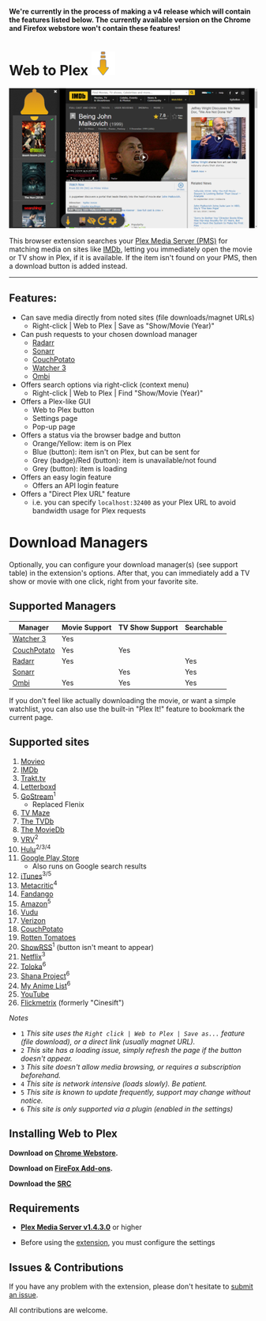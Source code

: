**We're currently in the process of making a v4 release which will contain the features listed below. The currently available version on the Chrome and Firefox webstore won't contain these features!**

# Web to Plex ![Icon](src/img/48.png)

![Examples](example.png)

This browser extension searches your [Plex Media Server (PMS)](https://www.plex.tv/downloads/) for matching media on sites like [IMDb](https://imdb.com), letting you immediately open the movie or TV show in Plex, if it is available. If the item isn't found on your PMS, then a download button is added instead.

----

## Features:

- Can save media directly from noted sites (file downloads/magnet URLs)
  - Right-click | Web to Plex | Save as "Show/Movie (Year)"
- Can push requests to your chosen download manager
  - [Radarr](https://radarr.video/)
  - [Sonarr](https://sonarr.tv/)
  - [CouchPotato](https://couchpota.to/)
  - [Watcher 3](https://nosmokingbandit.github.io/)
  - [Ombi](https://ombi.io/)
- Offers search options via right-click (context menu)
  - Right-click | Web to Plex | Find "Show/Movie (Year)"
- Offers a Plex-like GUI
  - Web to Plex button
  - Settings page
  - Pop-up page
- Offers a status via the browser badge and button
  - Orange/Yellow: item is on Plex
  - Blue (button): item isn't on Plex, but can be sent for
  - Grey (badge)/Red (button): item is unavailable/not found
  - Grey (button): item is loading
- Offers an easy login feature
  - Offers an API login feature
- Offers a "Direct Plex URL" feature
  - i.e. you can specify `localhost:32400` as your Plex URL to avoid bandwidth usage for Plex requests

# Download Managers

Optionally, you can configure your download manager(s) (see support table) in the extension's options. After that, you can immediately add a TV show or movie with one click, right from your favorite site.

## Supported Managers
| Manager                                         | Movie Support | TV Show Support | Searchable
| ----------------------------------------------- | ------------- | --------------- | ----------
| [Watcher 3](https://nosmokingbandit.github.io/) | Yes           |                 |
| [CouchPotato](https://couchpota.to/)            | Yes           | Yes             |
| [Radarr](https://radarr.video/)                 | Yes           |                 | Yes
| [Sonarr](https://sonarr.tv/)                    |               | Yes             | Yes
| [Ombi](https://ombi.io/)                        | Yes           | Yes             | Yes

If you don't feel like actually downloading the movie, or want a simple watchlist, you can also use the built-in "Plex It!" feature to bookmark the current page.

## Supported sites

1.  [Movieo](http://movieo.me/)
2.  [IMDb](http://imdb.com/)
3.  [Trakt.tv](https://trakt.tv/)
4.  [Letterboxd](https://letterboxd.com/)
5.  [GoStream](https://gostream.site/)<sup>1</sup>
    - Replaced Flenix
6.  [TV Maze](http://www.tvmaze.com/)
7.  [The TVDb](https://www.thetvdb.com/)
8.  [The MovieDb](https://www.themoviedb.org/)
9.  [VRV](https://vrv.co/)<sup>2</sup>
10. [Hulu](https://hulu.com/)<sup>2/3/4</sup>
11. [Google Play Store](https://play.google.com/store/movies/)
    - Also runs on Google search results
12. [iTunes](https://itunes.apple.com/)<sup>3/5</sup>
13. [Metacritic](http://www.metacritic.com/)<sup>4</sup>
14. [Fandango](https://www.fandango.com/)
15. [Amazon](https://www.amazon.com/)<sup>5</sup>
16. [Vudu](https://www.vudu.com/)
17. [Verizon](https://www.tv.verizon.com/)
18. [CouchPotato](http://couchpotato.life/)
19. [Rotten Tomatoes](https://www.rottentomatoes.com/)
20. [ShowRSS](https://showrss.info/)<sup>1</sup> (button isn't meant to appear)
21. [Netflix](https://netflix.com/)<sup>3</sup>
22. [Toloka](https://toloka.to/)<sup>6</sup>
23. [Shana Project](https://www.shanaproject.com/)<sup>6</sup>
24. [My Anime List](https://myanimelist.net/)<sup>6</sup>
25. [YouTube](https://youtube.com/)
26. [Flickmetrix](https://flickmetrix.com/) (formerly "Cinesift")

*Notes*

- `1` *This site uses the `Right click | Web to Plex | Save as...` feature (file download), or a direct link (usually magnet URL).*
- `2` *This site has a loading issue, simply refresh the page if the button doesn't appear.*
- `3` *This site doesn't allow media browsing, or requires a subscription beforehand.*
- `4` *This site is network intensive (loads slowly). Be patient.*
- `5` *This site is known to update frequently, support may change without notice.*
- `6` *This site is only supported via a plugin (enabled in the settings)*

## Installing Web to Plex

**Download on [Chrome Webstore](https://chrome.google.com/webstore/detail/movieo-to-plex/kmcinnefmnkfnmnmijfmbiaflncfifcn).**

**Download on [FireFox Add-ons](https://addons.mozilla.org/en-US/firefox/addon/web-to-plex/).**

**Download the [SRC](https://github.com/Ephellon/web-to-plex/archive/master.zip)**

## Requirements

+ [**Plex Media Server v1.4.3.0**](https://www.plex.tv/downloads/#getdownload) or higher

+ Before using the [extension](chrome://extensions), you must configure the settings

## Issues & Contributions

If you have any problem with the extension, please don't hesitate to [submit an issue](https://github.com/SpaceK33z/web-to-plex/issues/new).

All contributions are welcome.
